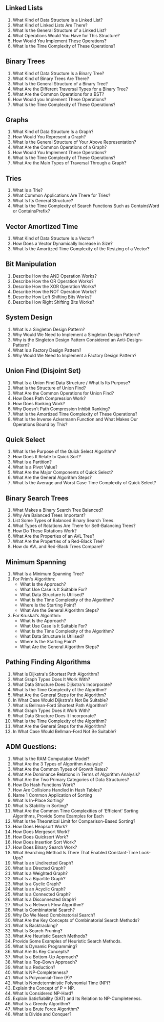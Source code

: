 ## Linked Lists
1. What Kind of Data Structure Is a Linked List?
2. What Kind of Linked Lists Are There?
3. What Is the General Structure of a Linked List?
4. What Operations Would You Have for This Structure?
5. How Would You Implement These Operations?
6. What Is the Time Complexity of These Operations?

## Binary Trees
1. What Kind of Data Structure Is a Binary Tree?
2. What Kind of Binary Trees Are There?
3. What Is the General Structure of a Binary Tree?
4. What Are the Different Traversal Types for a Binary Tree?
5. What Are the Common Operations for a BST?
6. How Would you Implement These Operations?
7. What Is the Time Complexity of These Operations?

## Graphs
1. What Kind of Data Structure Is a Graph?
2. How Would You Represent a Graph?
3. What Is the General Structure of Your Above Representation?
4. What Are the Common Operations of a Graph?
5. How Would You Implement These Operations?
6. What Is the Time Complexity of These Operations?
7. What Are the Main Types of Traversal Through a Graph?

## Tries
1. What Is a Trie?
2. What Common Applications Are There for Tries?
3. What Is Its General Structure?
4. What Is the Time Complexity of Search Functions Such as ContainsWord or ContainsPrefix?

## Vector Amortized Time
1. What Kind of Data Structure Is a Vector?
2. How Does a Vector Dynamically Increase in Size?
3. What Is the Amortized Time Complexity of the Resizing of a Vector?

## Bit Manipulation
1. Describe How the AND Operation Works?
2. Describe How the OR Operation Works?
3. Describe How the XOR Operation Works?
4. Describe How the NOT Operation Works?
5. Describe How Left Shifting Bits Works?
6. Describe How Right Shifting Bits Works?

## System Design
1. What Is a Singleton Design Pattern?
2. Why Would We Need to Implement a Singleton Design Pattern?
3. Why is the Singleton Design Pattern Considered an Anti-Design-Pattern?
4. What Is a Factory Design Pattern?
5. Why Would We Need to Implement a Factory Design Pattern?

## Union Find (Disjoint Set)
1. What Is a Union Find Data Structure / What Is Its Purpose?
2. What Is the Structure of Union Find?
3. What Are the Common Operations for Union Find?
4. How Does Path Compression Work?
5. How Does Ranking Work?
6. Why Doesn't Path Compression Inhibit Ranking?
7. What Is the Amortized Time Complexity of These Operations?
8. What Is the Inverse Ackermann Function and What Makes Our Operations Bound by This?

## Quick Select
1. What Is the Purpose of the Quick Select Algorithm?
2. How Does It Relate to Quick Sort?
3. What is a Partition?
4. What Is a Pivot Value?
5. What Are the Major Components of Quick Select?
6. What Are the General Algorithm Steps?
7. What Is the Average and Worst Case Time Complexity of Quick Select?

## Binary Search Trees
1. What Makes a Binary Search Tree Balanced?
2. Why Are Balanced Trees Important?
3. List Some Types of Balanced Binary Search Trees.
4. What Types of Rotations Are There for Self-Balancing Trees?
5. How Do These Rotations Work?
6. What Are the Properties of an AVL Tree?
7. What Are the Properties of a Red-Black Tree?
8. How do AVL and Red-Black Trees Compare?

## Minimum Spanning
1. What Is a Minimum Spanning Tree?
2. For Prim's Algorithm:
   - What Is the Approach?
   - What Use Case Is It Suitable For?
   - What Data Structure Is Utilised?
   - What Is the Time Complexity of the Algorithm?
   - Where Is the Starting Point?
   - What Are the General Algorithm Steps?
3. For Kruskal's Algorithm:
   - What Is the Approach?
   - What Use Case Is It Suitable For?
   - What Is the Time Complexity of the Algorithm?
   - What Data Structure Is Utilised?
   - Where Is the Starting Point?
   - What Are the General Algorithm Steps?

## Pathing Finding Algorithms
1. What Is Dijkstra's Shortest Path Algorithm?
2. What Graph Types Does It Work With?
3. What Data Structure Does Dijkstra's Incorporate?
4. What Is the Time Complexity of the Algorithm?
5. What Are the General Steps for the Algorithm?
6. In What Case Would Dijkstra's Not Be Suitable?
7. What is Bellman-Ford Shortest Path Algorithm?
8. What Graph Types Does it Work With?
9. What Data Structure Does It Incorporate?
10. What Is the Time Complexity of the Algorithm?
11. What Are the General Steps for the Algorithm?
12. In What Case Would Bellman-Ford Not Be Suitable?

## ADM Questions:
1. What Is the RAM Computation Model?
2. What Are the 3 Types of Algorithm Analysis?
3. What Are the Common Types of Growth Rates?
4. What Are Dominance Relations in Terms of Algorithm Analysis?
5. What Are the Two Primary Categories of Data Structures?
6. How Do Hash Functions Work?
7. How Are Collisions Handled in Hash Tables?
8. Name 1 Common Application of Sorting
9. What Is In-Place Sorting?
10. What Is Stability in Sorting?
11. What Are the Common Time Complexities of 'Efficient' Sorting Algorithms, Provide Some Examples for Each
12. What Is the Theoretical Limit for Comparison-Based Sorting?
13. How Does Heapsort Work?
14. How Does Mergesort Work?
15. How Does Quicksort Work?
16. How Does Insertion Sort Work?
17. How Does Binary Search Work?
18. What Searching Method Is There That Enabled Constant-Time Look-Ups?
19. What Is an Undirected Graph?
20. What Is a Directed Graph?
21. What Is a Weighted Graph?
22. What Is a Bipartite Graph?
23. What Is a Cyclic Graph?
24. What Is an Acyclic Graph?
25. What Is a Connected Graph?
26. What Is a Disconnected Graph?
27. What Is a Network Flow Algorithm?
28. What Is Combinatorial Search?
29. Why Do We Need Combinatorial Search?
30. What Are the Key Concepts of Combinatorial Search Methods?
31. What Is Backtracking?
32. What Is Search Pruning?
33. What Are Heuristic Search Methods?
34. Provide Some Examples of Heuristic Search Methods.
35. What Is Dynamic Programming?
36. What Are Its Key Concepts?
37. What Is a Bottom-Up Approach?
38. What Is a Top-Down Approach?
39. What Is a Reduction?
40. What Is NP-Completeness?
41. What Is Polynomial-Time (P)?
42. What Is Nondeterministic Polynomial Time (NP)?
43. Explain the Concept of P = NP.
44. What Is Considered NP-Hard?
45. Explain Satisfiability (SAT) and Its Relation to NP-Completeness.
46. What Is a Greedy Algorithm?
47. What Is a Brute Force Algorithm?
48. What Is Divide and Conquer?